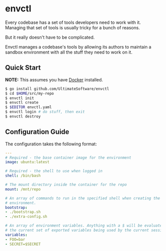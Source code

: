 # envctl

Every codebase has a set of tools developers need to work with it. Managing that
set of tools is usually tricky for a bunch of reasons.

But it really doesn't have to be complicated.

Envctl manages a codebase's tools by allowing its authors to maintain a sandbox
environment with all the stuff they need to work on it.

## Quick Start

**NOTE:** This assumes you have [Docker](https://www.docker.com/) installed.

```bash
$ go install github.com/UltimateSoftware/envctl
$ cd $HOME/src/my-repo
$ envctl init
$ envctl create
$ $EDITOR envctl.yaml
$ envctl login # do stuff, then exit
$ envctl destroy
```

## Configuration Guide

The configuration takes the following format:
```yaml
---
# Required - the base container image for the environment
image: ubuntu:latest

# Required - the shell to use when logged in
shell: /bin/bash

# The mount directory inside the container for the repo
mount: /mnt/repo

# An array of commands to run in the specified shell when creating the
# environment.
bootstrap:
- ./bootstrap.sh
- ./extra-config.sh

# An array of environment variables. Anything with a $ will be evaluated against
# the current set of exported variables being used by the current session.
variables:
- FOO=bar
- SECRET=$SECRET
```
